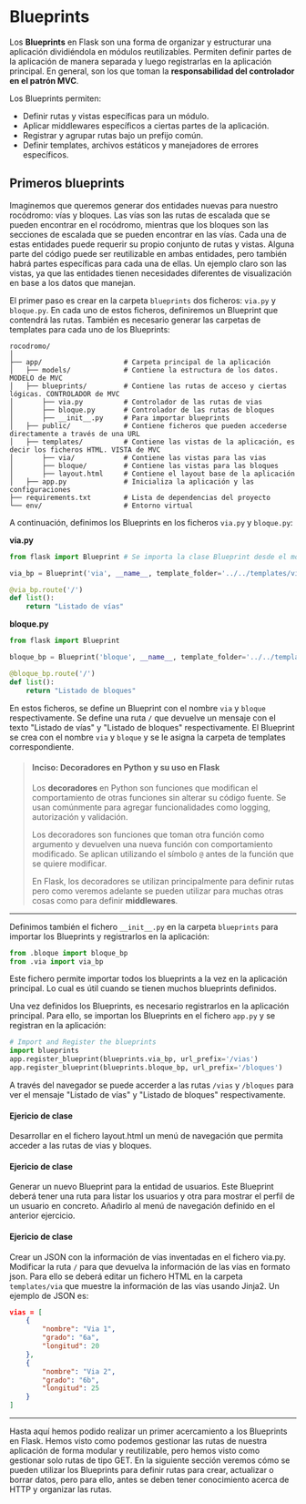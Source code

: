 # Blueprints


Los **Blueprints** en Flask son una forma de organizar y estructurar una aplicación dividiéndola en módulos reutilizables. Permiten definir partes de la aplicación de manera separada y luego registrarlas en la aplicación principal. En general, son los que toman la **responsabilidad del controlador en el patrón MVC**.

Los Blueprints permiten:

- Definir rutas y vistas específicas para un módulo.
- Aplicar middlewares específicos a ciertas partes de la aplicación.
- Registrar y agrupar rutas bajo un prefijo común.
- Definir templates, archivos estáticos y manejadores de errores específicos.


## Primeros blueprints

Imaginemos que queremos generar dos entidades nuevas para nuestro rocódromo: vías y bloques. Las vías son las rutas de escalada que se pueden encontrar en el rocódromo, mientras que los bloques son las secciones de escalada que se pueden encontrar en las vías. Cada una de estas entidades puede requerir su propio conjunto de rutas y vistas. Alguna parte del código puede ser reutilizable en ambas entidades, pero también habrá partes específicas para cada una de ellas. Un ejemplo claro son las vistas, ya que las entidades tienen necesidades diferentes de visualización en base a los datos que manejan.

El primer paso es crear en la carpeta `blueprints` dos ficheros: `via.py` y `bloque.py`. En cada uno de estos ficheros, definiremos un Blueprint que contendrá las rutas. También es necesario generar las carpetas de templates para cada uno de los Blueprints:

```plaintext
rocodromo/
│
├── app/                    # Carpeta principal de la aplicación
│   ├── models/             # Contiene la estructura de los datos. MODELO de MVC
│   ├── blueprints/         # Contiene las rutas de acceso y ciertas lógicas. CONTROLADOR de MVC
│       ├── via.py          # Controlador de las rutas de vias
│       ├── bloque.py       # Controlador de las rutas de bloques
│       ├── __init__.py     # Para importar blueprints
│   ├── public/             # Contiene ficheros que pueden accederse directamente a través de una URL
│   ├── templates/          # Contiene las vistas de la aplicación, es decir los ficheros HTML. VISTA de MVC
│       ├── via/            # Contiene las vistas para las vias
│       ├── bloque/         # Contiene las vistas para las bloques
│       ├── layout.html     # Contiene el layout base de la aplicación
│   ├── app.py              # Inicializa la aplicación y las configuraciones
├── requirements.txt        # Lista de dependencias del proyecto
└── env/                    # Entorno virtual
```

A continuación, definimos los Blueprints en los ficheros `via.py` y `bloque.py`:

**via.py**

```python
from flask import Blueprint # Se importa la clase Blueprint desde el módulo flask

via_bp = Blueprint('via', __name__, template_folder='../../templates/via') # Se define el Blueprint con el nombre 'via' y la carpeta de templates

@via_bp.route('/')
def list():
    return "Listado de vías"
```

**bloque.py**

```python
from flask import Blueprint

bloque_bp = Blueprint('bloque', __name__, template_folder='../../templates/bloque')

@bloque_bp.route('/')
def list():
    return "Listado de bloques"
```

En estos ficheros, se define un Blueprint con el nombre `via` y `bloque` respectivamente. Se define una ruta `/` que devuelve un mensaje con el texto "Listado de vías" y "Listado de bloques" respectivamente. El Blueprint se crea con el nombre `via` y `bloque` y se le asigna la carpeta de templates correspondiente.

<blockquote>
<h4>Inciso: Decoradores en Python y su uso en Flask</h4>
<p>
Los <b>decoradores</b> en Python son funciones que modifican el comportamiento de otras funciones sin alterar su código fuente. Se usan comúnmente para agregar funcionalidades como logging, autorización y validación.
</p>
<p>
Los decoradores son funciones que toman otra función como argumento y devuelven una nueva función con comportamiento modificado. Se aplican utilizando el símbolo <code>@</code> antes de la función que se quiere modificar.
</p>
En Flask, los decoradores se utilizan principalmente para definir rutas pero como veremos adelante se pueden utilizar para muchas otras cosas como para definir <b>middlewares</b>.
</blockquote>

---

Definimos también el fichero `__init__.py` en la carpeta `blueprints` para importar los Blueprints y registrarlos en la aplicación:

```python
from .bloque import bloque_bp
from .via import via_bp
```

Este fichero permite importar todos los blueprints a la vez en la aplicación principal. Lo cual es útil cuando se tienen muchos blueprints definidos.

Una vez definidos los Blueprints, es necesario registrarlos en la aplicación principal. Para ello, se importan los Blueprints en el fichero `app.py` y se registran en la aplicación:

```python
# Import and Register the blueprints
import blueprints
app.register_blueprint(blueprints.via_bp, url_prefix='/vias')
app.register_blueprint(blueprints.bloque_bp, url_prefix='/bloques')
```

A través del navegador se puede accerder a las rutas `/vias` y `/bloques` para ver el mensaje "Listado de vías" y "Listado de bloques" respectivamente.

#### Ejericio de clase

Desarrollar en el fichero layout.html un menú de navegación que permita acceder a las rutas de vias y bloques.

#### Ejericio de clase

Generar un nuevo Blueprint para la entidad de usuarios. Este Blueprint deberá tener una ruta para listar los usuarios y otra para mostrar el perfil de un usuario en concreto. Añadirlo al menú de navegación definido en el anterior ejercicio.

#### Ejericio de clase

Crear un JSON con la información de vías inventadas en el fichero via.py. Modificar la ruta `/` para que devuelva la información de las vías en formato json. Para ello se deberá editar un fichero HTML en la carpeta `templates/via` que muestre la información de las vías usando Jinja2. Un ejemplo de JSON es:

```json
vias = [
    {
        "nombre": "Via 1",
        "grado": "6a",
        "longitud": 20
    },
    {
        "nombre": "Via 2",
        "grado": "6b",
        "longitud": 25
    }
]
```


---

Hasta aquí hemos podido realizar un primer acercamiento a los Blueprints en Flask. Hemos visto como podemos gestionar las rutas de nuestra aplicación de forma modular y reutilizable, pero hemos visto como gestionar solo rutas de tipo GET. En la siguiente sección veremos cómo se pueden utilizar los Blueprints para definir rutas para crear, actualizar o borrar datos, pero para ello, antes se deben tener conocimiento acerca de HTTP y organizar las rutas.
